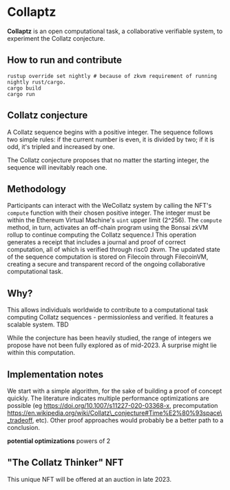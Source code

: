 # Collaptz

**Collaptz** is an open computational task, a collaborative verifiable system, to experiment the Collatz conjecture.

## How to run and contribute

```shell
rustup override set nightly # because of zkvm requirement of running nightly rust/cargo.
cargo build
cargo run
```

## Collatz conjecture
A Collatz sequence begins with a positive integer. The sequence follows two simple rules: if the current number is even, it is divided by two; if it is odd, it's tripled and increased by one.

The Collatz conjecture proposes that no matter the starting integer, the sequence will inevitably reach one.


## Methodology
Participants can interact with the WeCollatz system by calling the NFT's `compute` function with their chosen positive integer.
The integer must be within the Ethereum Virtual Machine's `uint` upper limit (2^256).
The `compute` method, in turn, activates an off-chain program using the Bonsai zkVM rollup to continue computing the Collatz sequence.l
This operation generates a receipt that includes a journal and proof of correct computation, all of which is verified through risc0 zkvm.
The updated state of the sequence computation is stored on Filecoin through FilecoinVM, creating a secure and transparent record of the ongoing collaborative computational task.


## Why?
This allows individuals worldwide to contribute to a computational task computing Collatz sequences - permissionless and verified. It features a scalable system. TBD

While the conjecture has been heavily studied, the range of integers we propose have not been fully explored as of mid-2023. A surprise might lie within this computation.


## Implementation notes
We start with a simple algorithm, for the sake of building a proof of concept quickly.
The literature indicates multiple performance optimizations are possible (eg https://doi.org/10.1007/s11227-020-03368-x, precomputation https://en.wikipedia.org/wiki/Collatz\_conjecture#Time%E2%80%93space\_tradeoff, etc). Other proof approaches would probably be a better path to a conclusion.

**potential optimizations**
powers of 2


## "The Collatz Thinker" NFT
This unique NFT will be offered at an auction in late 2023.


